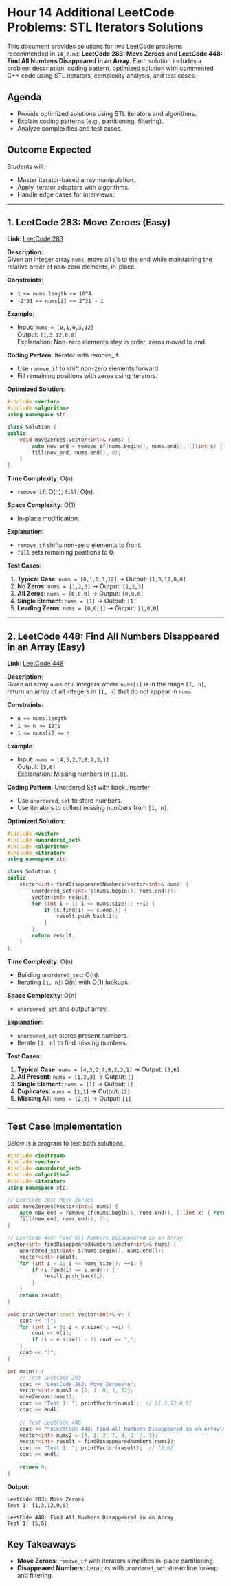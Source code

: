 # Hour 14 Additional LeetCode Problems: STL Iterators Solutions

This document provides solutions for two LeetCode problems recommended in `14_2.md`: **LeetCode 283: Move Zeroes** and **LeetCode 448: Find All Numbers Disappeared in an Array**. Each solution includes a problem description, coding pattern, optimized solution with commented C++ code using STL iterators, complexity analysis, and test cases.

## Agenda
- Provide optimized solutions using STL iterators and algorithms.  
- Explain coding patterns (e.g., partitioning, filtering).  
- Analyze complexities and test cases.

## Outcome Expected
Students will:  
- Master iterator-based array manipulation.  
- Apply iterator adaptors with algorithms.  
- Handle edge cases for interviews.

---

## 1. LeetCode 283: Move Zeroes (Easy)

**Link**: [LeetCode 283](https://leetcode.com/problems/move-zeroes/)

**Description**:  
Given an integer array `nums`, move all `0`’s to the end while maintaining the relative order of non-zero elements, in-place.

**Constraints**:
- `1 <= nums.length <= 10^4`
- `-2^31 <= nums[i] <= 2^31 - 1`

**Example**:
- Input: `nums = [0,1,0,3,12]`  
  Output: `[1,3,12,0,0]`  
  Explanation: Non-zero elements stay in order, zeros moved to end.

**Coding Pattern**: Iterator with remove_if
- Use `remove_if` to shift non-zero elements forward.  
- Fill remaining positions with zeros using iterators.

**Optimized Solution**:
```cpp
#include <vector>
#include <algorithm>
using namespace std;

class Solution {
public:
    void moveZeroes(vector<int>& nums) {
        auto new_end = remove_if(nums.begin(), nums.end(), [](int x) { return x == 0; });
        fill(new_end, nums.end(), 0);
    }
};
```

**Time Complexity**: O(n)  
- `remove_if`: O(n); `fill`: O(n).

**Space Complexity**: O(1)  
- In-place modification.

**Explanation**:  
- `remove_if` shifts non-zero elements to front.  
- `fill` sets remaining positions to 0.

**Test Cases**:
1. **Typical Case**: `nums = [0,1,0,3,12]` → Output: `[1,3,12,0,0]`  
2. **No Zeros**: `nums = [1,2,3]` → Output: `[1,2,3]`  
3. **All Zeros**: `nums = [0,0,0]` → Output: `[0,0,0]`  
4. **Single Element**: `nums = [1]` → Output: `[1]`  
5. **Leading Zeros**: `nums = [0,0,1]` → Output: `[1,0,0]`  

---

## 2. LeetCode 448: Find All Numbers Disappeared in an Array (Easy)

**Link**: [LeetCode 448](https://leetcode.com/problems/find-all-numbers-disappeared-in-an-array/)

**Description**:  
Given an array `nums` of `n` integers where `nums[i]` is in the range `[1, n]`, return an array of all integers in `[1, n]` that do not appear in `nums`.

**Constraints**:
- `n == nums.length`
- `1 <= n <= 10^5`
- `1 <= nums[i] <= n`

**Example**:
- Input: `nums = [4,3,2,7,8,2,3,1]`  
  Output: `[5,6]`  
  Explanation: Missing numbers in `[1,8]`.

**Coding Pattern**: Unordered Set with back_inserter
- Use `unordered_set` to store numbers.  
- Use iterators to collect missing numbers from `[1, n]`.

**Optimized Solution**:
```cpp
#include <vector>
#include <unordered_set>
#include <algorithm>
#include <iterator>
using namespace std;

class Solution {
public:
    vector<int> findDisappearedNumbers(vector<int>& nums) {
        unordered_set<int> s(nums.begin(), nums.end());
        vector<int> result;
        for (int i = 1; i <= nums.size(); ++i) {
            if (s.find(i) == s.end()) {
                result.push_back(i);
            }
        }
        return result;
    }
};
```

**Time Complexity**: O(n)  
- Building `unordered_set`: O(n).  
- Iterating `[1, n]`: O(n) with O(1) lookups.

**Space Complexity**: O(n)  
- `unordered_set` and output array.

**Explanation**:  
- `unordered_set` stores present numbers.  
- Iterate `[1, n]` to find missing numbers.

**Test Cases**:
1. **Typical Case**: `nums = [4,3,2,7,8,2,3,1]` → Output: `[5,6]`  
2. **All Present**: `nums = [1,2,3]` → Output: `[]`  
3. **Single Element**: `nums = [1]` → Output: `[]`  
4. **Duplicates**: `nums = [1,1]` → Output: `[2]`  
5. **Missing All**: `nums = [2,2]` → Output: `[1]`  

---

## Test Case Implementation
Below is a program to test both solutions.

```cpp
#include <iostream>
#include <vector>
#include <unordered_set>
#include <algorithm>
#include <iterator>
using namespace std;

// LeetCode 283: Move Zeroes
void moveZeroes(vector<int>& nums) {
    auto new_end = remove_if(nums.begin(), nums.end(), [](int x) { return x == 0; });
    fill(new_end, nums.end(), 0);
}

// LeetCode 448: Find All Numbers Disappeared in an Array
vector<int> findDisappearedNumbers(vector<int>& nums) {
    unordered_set<int> s(nums.begin(), nums.end());
    vector<int> result;
    for (int i = 1; i <= nums.size(); ++i) {
        if (s.find(i) == s.end()) {
            result.push_back(i);
        }
    }
    return result;
}

void printVector(const vector<int>& v) {
    cout << "[";
    for (int i = 0; i < v.size(); ++i) {
        cout << v[i];
        if (i < v.size() - 1) cout << ",";
    }
    cout << "]";
}

int main() {
    // Test LeetCode 283
    cout << "LeetCode 283: Move Zeroes\n";
    vector<int> nums1 = {0, 1, 0, 3, 12};
    moveZeroes(nums1);
    cout << "Test 1: "; printVector(nums1);  // [1,3,12,0,0]
    cout << endl;
    
    // Test LeetCode 448
    cout << "\nLeetCode 448: Find All Numbers Disappeared in an Array\n";
    vector<int> nums2 = {4, 3, 2, 7, 8, 2, 3, 1};
    vector<int> result = findDisappearedNumbers(nums2);
    cout << "Test 1: "; printVector(result);  // [5,6]
    cout << endl;
    
    return 0;
}
```

**Output**:
```
LeetCode 283: Move Zeroes
Test 1: [1,3,12,0,0]

LeetCode 448: Find All Numbers Disappeared in an Array
Test 1: [5,6]
```

## Key Takeaways
- **Move Zeroes**: `remove_if` with iterators simplifies in-place partitioning.  
- **Disappeared Numbers**: Iterators with `unordered_set` streamline lookup and filtering.